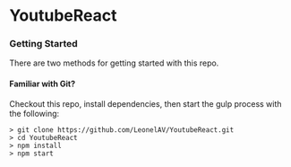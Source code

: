 # YoutubeReact

### Getting Started

There are two methods for getting started with this repo.

#### Familiar with Git?
Checkout this repo, install dependencies, then start the gulp process with the following:

```
> git clone https://github.com/LeonelAV/YoutubeReact.git
> cd YoutubeReact
> npm install
> npm start
```


